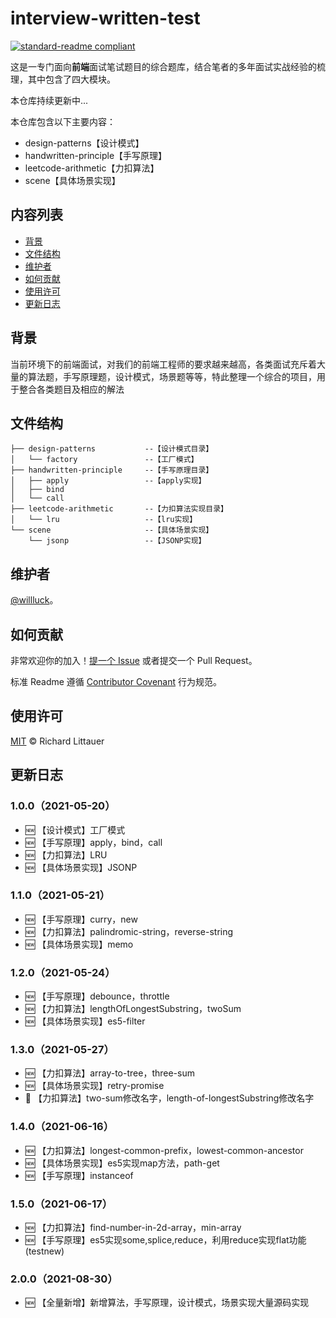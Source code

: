 # interview-written-test

[![standard-readme compliant](https://img.shields.io/badge/readme%20style-standard-brightgreen.svg?style=flat-square)](https://github.com/RichardLitt/standard-readme)

这是一专门面向**前端**面试笔试题目的综合题库，结合笔者的多年面试实战经验的梳理，其中包含了四大模块。

本仓库持续更新中...

本仓库包含以下主要内容：

- design-patterns【设计模式】
- handwritten-principle【手写原理】
- leetcode-arithmetic【力扣算法】
- scene【具体场景实现】

## 内容列表

- [背景](#背景)
- [文件结构](#文件结构)
- [维护者](#维护者)
- [如何贡献](#如何贡献)
- [使用许可](#使用许可)
- [更新日志](#更新日志)

## 背景

当前环境下的前端面试，对我们的前端工程师的要求越来越高，各类面试充斥着大量的算法题，手写原理题，设计模式，场景题等等，特此整理一个综合的项目，用于整合各类题目及相应的解法

## 文件结构

```
├── design-patterns           --【设计模式目录】
│   └── factory               --【工厂模式】
├── handwritten-principle     --【手写原理目录】
│   ├── apply                 --【apply实现】
│   ├── bind
│   └── call
├── leetcode-arithmetic       --【力扣算法实现目录】
│   └── lru                   --【lru实现】
└── scene                     --【具体场景实现】
    └── jsonp                 --【JSONP实现】
```

## 维护者

[@willluck](https://github.com/willluck)。

## 如何贡献

非常欢迎你的加入！[提一个 Issue](https://github.com/willluck/interview-written-test/issues) 或者提交一个 Pull Request。


标准 Readme 遵循 [Contributor Covenant](http://contributor-covenant.org/version/1/3/0/) 行为规范。

## 使用许可

[MIT](LICENSE) © Richard Littauer


## 更新日志
### 1.0.0（2021-05-20）
* 🆕 【设计模式】工厂模式
* 🆕 【手写原理】apply，bind，call
* 🆕 【力扣算法】LRU
* 🆕 【具体场景实现】JSONP

### 1.1.0（2021-05-21）
* 🆕 【手写原理】curry，new
* 🆕 【力扣算法】palindromic-string，reverse-string
* 🆕 【具体场景实现】memo

### 1.2.0（2021-05-24）
* 🆕 【手写原理】debounce，throttle
* 🆕 【力扣算法】lengthOfLongestSubstring，twoSum
* 🆕 【具体场景实现】es5-filter

### 1.3.0（2021-05-27）
* 🆕 【力扣算法】array-to-tree，three-sum
* 🆕 【具体场景实现】retry-promise
* 💄 【力扣算法】two-sum修改名字，length-of-longestSubstring修改名字

### 1.4.0（2021-06-16）
* 🆕 【力扣算法】longest-common-prefix，lowest-common-ancestor
* 🆕 【具体场景实现】es5实现map方法，path-get
* 🆕 【手写原理】instanceof

### 1.5.0（2021-06-17）
* 🆕 【力扣算法】find-number-in-2d-array，min-array
* 🆕 【手写原理】es5实现some,splice,reduce，利用reduce实现flat功能(testnew)

### 2.0.0（2021-08-30）
* 🆕 【全量新增】新增算法，手写原理，设计模式，场景实现大量源码实现